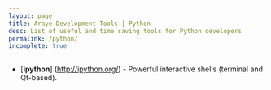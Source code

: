 ```yaml
---
layout: page
title: Araye Development Tools | Python
desc: List of useful and time saving tools for Python developers
permalink: /python/
incomplete: true
---
```


* [**ipython**] (http://ipython.org/) - Powerful interactive shells (terminal and Qt-based).

